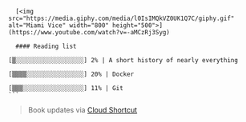 ```
  [<img src="https://media.giphy.com/media/l0IsIMQkVZ0UK1Q7C/giphy.gif" alt="Miami Vice" width="800" height="500">](https://www.youtube.com/watch?v=-aMCzRj3Syg)

  #### Reading list

  ```
    [▒░░░░░░░░░░░░░░░░░░░] 2% | A short history of nearly everything
    
    [▒▒▒▒░░░░░░░░░░░░░░░░] 20% | Docker
    
    [▒▒▒░░░░░░░░░░░░░░░░░] 11% | Git
    ```

  > Book updates via [Cloud Shortcut](https://github.com/saschazengler/progress_bar_shortcut)
  